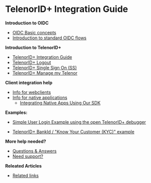 # TelenorID\+ Integration Guide

__Introduction to OIDC__

* [OIDC Basic concepts](OIDC_basics.md)
* [Introduction to standard OIDC flows](TelenorID_Plus_-_standard_oidc_flows.md)

__Introduction to TelenorID\+__

* [TelenorID\+ Integration Guide](TelenorID_Plus_-_integration_guide.md)
* [TelenorID\+ Logout](TelenorID_Plus_-_logout.md)
* [TelenorID\+ Single Sign On (SS)](TelenorID_Plus_-_SSO.md)
* [TelenorID\+ Manage my Telenor](TelenorID_Plus_-TelennorID_Plus_-_ManageMyTelenor.md)



__Client integration help__

* [Info for webclients](TelenorID_Plus_-_WebClients.md)
* [Info for native applications](TelenorID_Plus_-_NativeClients.md)
  * [Integrating Native Apps Using Our SDK](TelenorID_Plus_-_telenorid_from_sdk.md)
  
__Examples:__

 * [Simple User Login Example using the open TelenorID\+ debugger](TelenorID_Plus_-_user_login_-_integration_example_step_by_step.md)

 * [TelenorID\+ BankId / "Know Your Customer (KYC)" example](TelenorID_Plus_-_kyc_bankid_-_integration_example_step_by_step.md)

__More help needed?__

 * [Questions & Answers](TelenorID_Plus_-_QandA.md)
 * [Need support?](TelenorID_Plus_-_help.md)


__Releated Articles__

 * [Related links](RelatedArticles.md)